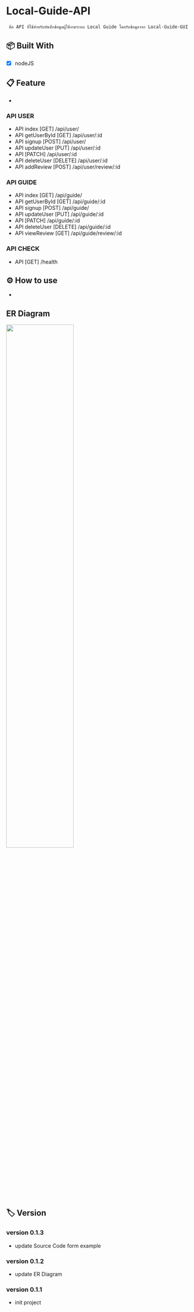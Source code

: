#  Local-Guide-API
     คือ API ที่ใช้สำหรับบันทึกข้อมูลผู้ใช้งานระบบ Local Guide โดยรับข้อมูลจาก Local-Guide-GUI

## 📦 Built With
- [X] nodeJS

## 📋 Feature
- 

### API USER
- API index [GET] /api/user/
- API getUserById [GET] /api/user/:id
- API signup [POST] /api/user/
- API updateUser [PUT] /api/user/:id
- API [PATCH] /api/user/:id
- API deleteUser [DELETE] /api/user/:id
- API addReview [POST] /api/user/review/:id

### API GUIDE
- API index [GET] /api/guide/
- API getUserById [GET] /api/guide/:id
- API signup [POST] /api/guide/
- API updateUser [PUT] /api/guide/:id
- API [PATCH] /api/guide/:id
- API deleteUser [DELETE] /api/guide/:id
- API viewReview [GET] /api/guide/review/:id

### API CHECK
- API [GET] /health

## ⚙ How to use
-


## ER Diagram
<img src="./public/LocalGuide_ERD.jpg" width="60%">


## 🏷 Version

### version 0.1.3
- update Source Code form example

### version 0.1.2
- update ER Diagram

### version 0.1.1
- init project